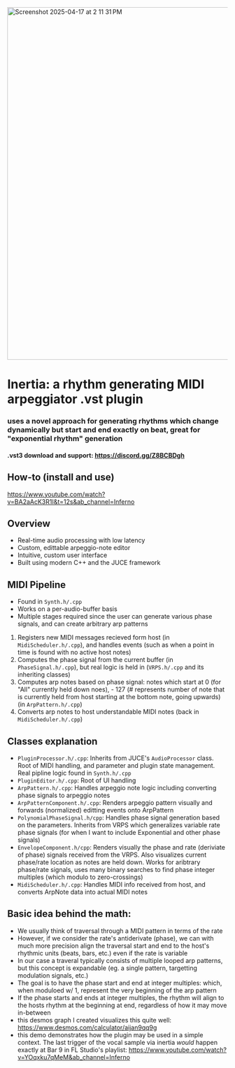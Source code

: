 <img width="806" alt="Screenshot 2025-04-17 at 2 11 31 PM" src="https://github.com/user-attachments/assets/5f6e1496-38d4-47c9-9f93-dc62842213b3" />

# Inertia: a rhythm generating MIDI arpeggiator .vst plugin
### uses a novel approach for generating rhythms which change dynamically but start and end exactly on beat, great for "exponential rhythm" generation
#### .vst3 download and support: https://discord.gg/Z8BCBDgh

## How-to (install and use)
https://www.youtube.com/watch?v=BA2aAcK3R1I&t=12s&ab_channel=Inferno

## Overview
- Real-time audio processing with low latency
- Custom, edittable arpeggio-note editor
- Intuitive, custom user interface
- Built using modern C++ and the JUCE framework

## MIDI Pipeline
- Found in `Synth.h/.cpp`
- Works on a per-audio-buffer basis
- Multiple stages required since the user can generate various phase signals, and can create arbitrary arp patterns
1. Registers new MIDI messages recieved form host (in `MidiScheduler.h/.cpp`), and handles events (such as when a point in time is found with no active host notes)
2. Computes the phase signal from the current buffer (in `PhaseSignal.h/.cpp`), but real logic is held in (`VRPS.h/.cpp` and its inheriting classes)
3. Computes arp notes based on phase signal: notes which start at 0 (for "All" currently held down noes), - 127 (# represents number of note that is currently held from host starting at the bottom note, going upwards) (in `ArpPattern.h/.cpp`)
4. Converts arp notes to host understandable MIDI notes (back in `MidiScheduler.h/.cpp`)

## Classes explanation
- `PluginProcessor.h/.cpp`: Inherits from JUCE's `AudioProcessor` class. Root of MIDI handling, and parameter and plugin state management. Real pipline logic found in `Synth.h/.cpp`
- `PluginEditor.h/.cpp`: Root of UI handling
- `ArpPattern.h/.cpp`: Handles arpeggio note logic including converting phase signals to arpeggio notes
- `ArpPatternComponent.h/.cpp`: Renders arpeggio pattern visually and forwards (normalized) editting events onto ArpPattern
- `PolynomialPhaseSignal.h/cpp`: Handles phase signal generation based on the parameters. Inherits from VRPS which generalizes variable rate phase signals (for when I want to include Exponential and other phase signals)
- `EnvelopeComponent.h/cpp`: Renders visually the phase and rate (deriviate of phase) signals received from the VRPS. Also visualizes current phase/rate location as notes are held down. Works for aribtrary phase/rate signals, uses many binary searches to find phase integer multiples (which modulo to zero-crossings)
- `MidiScheduler.h/.cpp`: Handles MIDI info received from host, and converts ArpNote data into actual MIDI notes

## Basic idea behind the math:
- We usually think of traversal through a MIDI pattern in terms of the rate
- However, if we consider the rate's antiderivate (phase), we can with much more precision align the traversal start and end to the host's rhythmic units (beats, bars, etc.) even if the rate is variable
- In our case a traveral typically consists of multiple looped arp patterns, but this concept is expandable (eg. a single pattern, targetting modulation signals, etc.)
- The goal is to have the phase start and end at integer multiples: which, when moduloed w/ 1, represent the very beginning of the arp pattern
- If the phase starts and ends at integer multiples, the rhythm will align to the hosts rhythm at the beginning at end, regardless of how it may move in-between
- this desmos graph I created visualizes this quite well: https://www.desmos.com/calculator/aijan9qq9g
- this demo demonstrates how the plugin may be used in a simple context. The last trigger of the vocal sample via inertia *would* happen exactly at Bar 9 in FL Studio's playlist: https://www.youtube.com/watch?v=YOqxku7qMeM&ab_channel=Inferno
